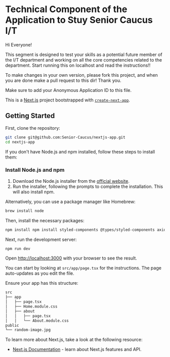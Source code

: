 # Technical Component of the Application to Stuy Senior Caucus I/T

Hi Everyone!

This segment is designed to test your skills as a potential future member of the I/T department and working on all the core competencies related to the department. Start running this on localhost and read the instructions!!

To make changes in your own version, please fork this project, and when you are done make a pull request to this dir! Thank you. 

Make sure to add your Anonymous Application ID to this file.

This is a [Next.js](https://nextjs.org/) project bootstrapped with [`create-next-app`](https://github.com/vercel/next.js/tree/canary/packages/create-next-app).

## Getting Started

First, clone the repository:

```bash
git clone git@github.com:Senior-Caucus/nextjs-app.git
cd nextjs-app
```

If you don't have Node.js and npm installed, follow these steps to install them:

### Install Node.js and npm
1. Download the Node.js installer from the [official website](https://nodejs.org/).
2. Run the installer, following the prompts to complete the installation. This will also install npm.

Alternatively, you can use a package manager like Homebrew:

```bash
brew install node
```

Then, install the necessary packages:

```bash
npm install npm install styled-components @types/styled-components axios
```

Next, run the development server:

```bash
npm run dev
```

Open [http://localhost:3000](http://localhost:3000) with your browser to see the result.

You can start by looking at `src/app/page.tsx` for the instructions. The page auto-updates as you edit the file.

Ensure your app has this structure:

```bash
src
├── app
│   ├── page.tsx
│   ├── Home.module.css
│   ├── about
│   │   ├── page.tsx
│   │   └── About.module.css
public
└── random-image.jpg
```

To learn more about Next.js, take a look at the following resource:

- [Next.js Documentation](https://nextjs.org/docs) - learn about Next.js features and API.